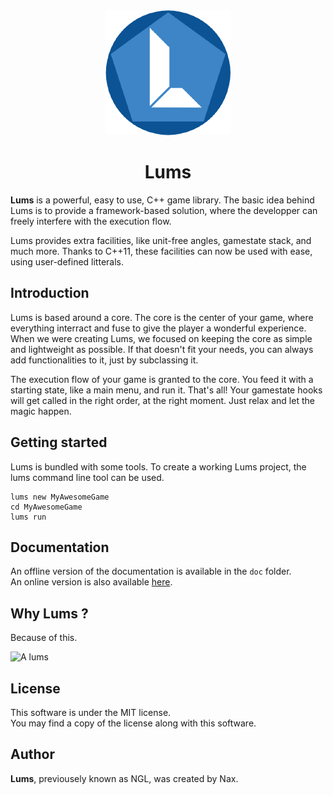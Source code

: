 <div align="center">
<img src="misc/images/logo.png" alt="Lums logo">
<h1>Lums</h1>
</div>

**Lums** is a powerful, easy to use, C++ game library.
The basic idea behind Lums is to provide a framework-based solution, where the developper
can freely interfere with the execution flow.

Lums provides extra facilities, like unit-free angles, gamestate stack, and much more. Thanks to C++11, these
facilities can now be used with ease, using user-defined litterals.

## Introduction

Lums is based around a core. The core is the center of your game, where everything interract and fuse to give
the player a wonderful experience. When we were creating Lums, we focused on keeping the core as simple and
lightweight as possible. If that doesn't fit your needs, you can always add functionalities to it, just by
subclassing it.

The execution flow of your game is granted to the core. You feed it with a starting state, like a main menu, and run
it. That's all! Your gamestate hooks will get called in the right order, at the right moment. Just relax and let
the magic happen.

## Getting started

Lums is bundled with some tools. To create a working Lums project, the lums command line tool can be used.

    lums new MyAwesomeGame
    cd MyAwesomeGame
    lums run

## Documentation

An offline version of the documentation is available in the `doc` folder.  
An online version is also available [here](http://lums-proj.github.io/Lums/).

## Why Lums ?

Because of this.

![A lums](http://raymanpc.com/wiki/script-en/images/f/f6/YellowLum-RR-TheWoodsofLight.jpg)

## License

This software is under the MIT license.  
You may find a copy of the license along with this software.

## Author

**Lums**, previousely known as NGL, was created by Nax.
